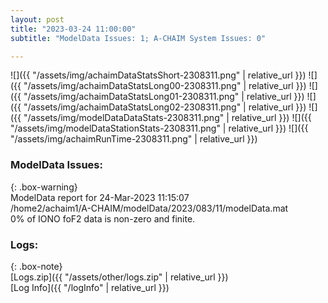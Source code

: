 ```yaml
---
layout: post
title: "2023-03-24 11:00:00"
subtitle: "ModelData Issues: 1; A-CHAIM System Issues: 0"

---
```


![]({{ "/assets/img/achaimDataStatsShort-2308311.png" | relative_url }})
![]({{ "/assets/img/achaimDataStatsLong00-2308311.png" | relative_url }})
![]({{ "/assets/img/achaimDataStatsLong01-2308311.png" | relative_url }})
![]({{ "/assets/img/achaimDataStatsLong02-2308311.png" | relative_url }})
![]({{ "/assets/img/modelDataDataStats-2308311.png" | relative_url }})
![]({{ "/assets/img/modelDataStationStats-2308311.png" | relative_url }})
![]({{ "/assets/img/achaimRunTime-2308311.png" | relative_url }})


### ModelData Issues:  
  
{: .box-warning}  
 ModelData report for 24-Mar-2023 11:15:07   
 /home2/achaim1/A-CHAIM/modelData/2023/083/11/modelData.mat   
 0% of IONO foF2 data is non-zero and finite.   
  


### Logs:  
  
{: .box-note}  
[Logs.zip]({{ "/assets/other/logs.zip" | relative_url }})  
[Log Info]({{ "/logInfo" | relative_url }})  

